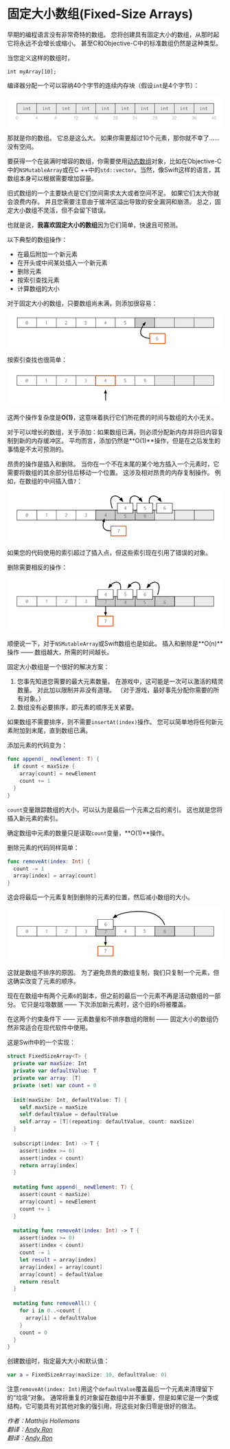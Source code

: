 # 固定大小数组(Fixed-Size Arrays)


早期的编程语言没有非常奇特的数组。 您将创建具有固定大小的数组，从那时起它将永远不会增长或缩小。 甚至C和Objective-C中的标准数组仍然是这种类型。

当您定义这样的数组时，

	int myArray[10];

编译器分配一个可以容纳40个字节的连续内存块（假设`int`是4个字节）：

![An array with room for 10 elements](Images/array.png)

那就是你的数组。 它总是这么大。 如果你需要超过10个元素，那你就不幸了......没有空间。

要获得一个在装满时增容的数组，你需要使用[动态数组](https://en.wikipedia.org/wiki/Dynamic_array)对象，比如在Objective-C中的`NSMutableArray`或在C ++中的`std::vector`。当然，像Swift这样的语言，其数组本身可以根据需要增加容量。

旧式数组的一个主要缺点是它们空间需求太大或者空间不足。 如果它们太大你就会浪费内存。 并且您需要注意由于缓冲区溢出导致的安全漏洞和崩溃。 总之，固定大小数组不灵活，但不会留下错误。

也就是说，**我喜欢固定大小的数组**因为它们简单，快速且可预测。

以下典型的数组操作：

- 在最后附加一个新元素
- 在开头或中间某处插入一个新元素
- 删除元素
- 按索引查找元素
- 计算数组的大小

对于固定大小的数组，只要数组尚未满，则添加很容易：

![Appending a new element](Images/append.png)

按索引查找也很简单：

![Indexing the array](Images/indexing.png)

这两个操作复杂度是**O(1)**，这意味着执行它们所花费的时间与数组的大小无关。

对于可以增长的数组，关于添加：如果数组已满，则必须分配新内存并将旧内容复制到新的内存缓冲区。 平均而言，添加仍然是**O(1)**操作，但是在之后发生的事情是不太可预测的。

昂贵的操作是插入和删除。 当你在一个不在末尾的某个地方插入一个元素时，它需要将数组的其余部分往后移动一个位置。 这涉及相对昂贵的内存复制操作。 例如，在数组的中间插入值`7`：

![Insert requires a memory copy](Images/insert.png)

如果您的代码使用的索引超过了插入点，但这些索引现在引用了错误的对象。

删除需要相反的操作：

![Delete also requires a memory copy](Images/delete.png)

顺便说一下，对于`NSMutableArray`或Swift数组也是如此。 插入和删除是**O(n)**操作 —— 数组越大，所需的时间越长。

固定大小数组是一个很好的解决方案：

1. 您事先知道您需要的最大元素数量。 在游戏中，这可能是一次可以激活的精灵数量。 对此加以限制并非没有道理。 （对于游戏，最好事先分配你需要的所有对象。）
2. 数组没有必要排序，即元素的顺序无关紧要。

如果数组不需要排序，则不需要`insertAt(index)`操作。 您可以简单地将任何新元素附加到末尾，直到数组已满。

添加元素的代码变为：

```swift
func append(_ newElement: T) {
  if count < maxSize {
    array[count] = newElement
    count += 1
  }
}
```

`count`变量跟踪数组的大小，可以认为是最后一个元素之后的索引。 这也就是您将插入新元素的索引。

确定数组中元素的数量只是读取`count`变量，**O(1)**操作。

删除元素的代码同样简单：

```swift
func removeAt(index: Int) {
  count -= 1
  array[index] = array[count]
}
```

这会将最后一个元素复制到删除的元素的位置，然后减小数组的大小。

![Deleting just means copying one element](Images/delete-no-copy.png)

这就是数组不排序的原因。 为了避免昂贵的数组复制，我们只复制一个元素，但这确实改变了元素的顺序。

现在在数组中有两个元素`6`的副本，但之前的最后一个元素不再是活动数组的一部分。 它只是垃圾数据 —— 下次添加新元素时，这个旧的`6`将被覆盖。

在这两个约束条件下 —— 元素数量和不排序数组的限制 —— 固定大小的数组仍然非常适合在现代软件中使用。

这是Swift中的一个实现：

```swift
struct FixedSizeArray<T> {
  private var maxSize: Int
  private var defaultValue: T
  private var array: [T]
  private (set) var count = 0
  
  init(maxSize: Int, defaultValue: T) {
    self.maxSize = maxSize
    self.defaultValue = defaultValue
    self.array = [T](repeating: defaultValue, count: maxSize)
  }
  
  subscript(index: Int) -> T {
    assert(index >= 0)
    assert(index < count)
    return array[index]
  }
  
  mutating func append(_ newElement: T) {
    assert(count < maxSize)
    array[count] = newElement
    count += 1
  }
  
  mutating func removeAt(index: Int) -> T {
    assert(index >= 0)
    assert(index < count)
    count -= 1
    let result = array[index]
    array[index] = array[count]
    array[count] = defaultValue
    return result
  }
  
  mutating func removeAll() {
    for i in 0..<count {
      array[i] = defaultValue
    }
    count = 0
  }
}
```

创建数组时，指定最大大小和默认值：

```swift
var a = FixedSizeArray(maxSize: 10, defaultValue: 0)
```

注意`removeAt(index: Int)`用这个`defaultValue`覆盖最后一个元素来清理留下的“垃圾”对象。 通常将重复的对象留在数组中并不重要，但是如果它是一个类或结构，它可能具有对其他对象的强引用，将这些对象归零是很好的做法。



*作者：Matthijs Hollemans*  
*翻译：[Andy Ron](https://github.com/andyRon)*   
*翻译：[Andy Ron](https://github.com/andyRon)*   

